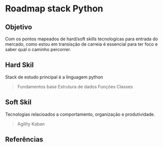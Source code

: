 # Roadmap stack Python

## Objetivo
Com os pontos mapeados de hard/soft skills tecnologicas para entrada do mercado, como estou em transisção de carreia é essencial
para ter foco e saber qual o caminho percorrer.

## Hard Skil
Stack de estudo principal é a linguagem python
> Fundamentos base
> Estrutura de dados
> Funções
> Classes

## Soft Skil

Tecnologias relacioados a comportamento, organização e produtividade.
>Agility
 > Kaban

## Referências

